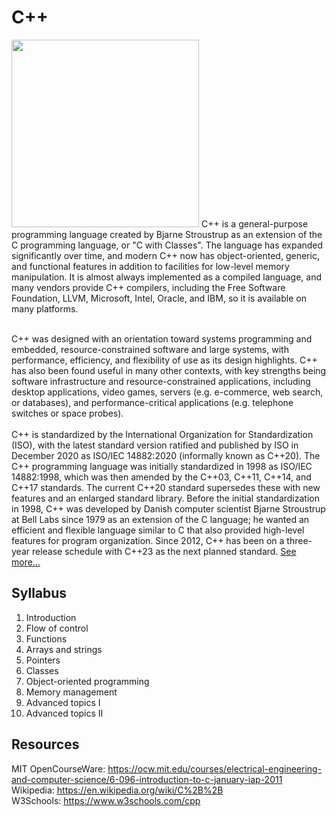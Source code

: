 # C++

<img src="https://user-images.githubusercontent.com/85934122/156888072-c9b50bd5-63f0-47f5-b0d7-3d908c8127f7.png" width=300>
C++ is a general-purpose programming language created by Bjarne Stroustrup as an extension of the C programming language, or "C with Classes". The language has expanded significantly over time, and modern C++ now has object-oriented, generic, and functional features in addition to facilities for low-level memory manipulation. It is almost always implemented as a compiled language, and many vendors provide C++ compilers, including the Free Software Foundation, LLVM, Microsoft, Intel, Oracle, and IBM, so it is available on many platforms.<br><br>

C++ was designed with an orientation toward systems programming and embedded, resource-constrained software and large systems, with performance, efficiency, and flexibility of use as its design highlights. C++ has also been found useful in many other contexts, with key strengths being software infrastructure and resource-constrained applications, including desktop applications, video games, servers (e.g. e-commerce, web search, or databases), and performance-critical applications (e.g. telephone switches or space probes).<br><br>
C++ is standardized by the International Organization for Standardization (ISO), with the latest standard version ratified and published by ISO in December 2020 as ISO/IEC 14882:2020 (informally known as C++20). The C++ programming language was initially standardized in 1998 as ISO/IEC 14882:1998, which was then amended by the C++03, C++11, C++14, and C++17 standards. The current C++20 standard supersedes these with new features and an enlarged standard library. Before the initial standardization in 1998, C++ was developed by Danish computer scientist Bjarne Stroustrup at Bell Labs since 1979 as an extension of the C language; he wanted an efficient and flexible language similar to C that also provided high-level features for program organization. Since 2012, C++ has been on a three-year release schedule with C++23 as the next planned standard. <a href="https://en.wikipedia.org/wiki/C%2B%2B" target="_blank">See more...</a><br>

## Syllabus
1) Introduction
2) Flow of control	
3) Functions	
4) Arrays and strings	
5) Pointers
6) Classes	
7) Object-oriented programming	
8) Memory management	
9) Advanced topics I	
10) Advanced topics II	







## Resources
MIT OpenCourseWare: https://ocw.mit.edu/courses/electrical-engineering-and-computer-science/6-096-introduction-to-c-january-iap-2011<br>
Wikipedia: https://en.wikipedia.org/wiki/C%2B%2B<br>
W3Schools: https://www.w3schools.com/cpp
